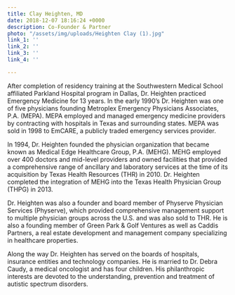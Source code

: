 ```yaml
---
title: Clay Heighten, MD
date: 2018-12-07 18:16:24 +0000
description: Co-Founder & Partner
photo: "/assets/img/uploads/Heighten Clay (1).jpg"
link_1: ''
link_2: ''
link_3: ''
link_4: ''

---
```

After completion of residency training at the Southwestern Medical School affiliated Parkland Hospital program in Dallas, Dr. Heighten practiced Emergency Medicine for 13 years. In the early 1990’s Dr. Heighten was one of five physicians founding Metroplex Emergency Physicians Associates, P.A. (MEPA). MEPA employed and managed emergency medicine providers by contracting with hospitals in Texas and surrounding states. MEPA was sold in 1998 to EmCARE, a publicly traded emergency services provider.

In 1994, Dr. Heighten founded the physician organization that became known as Medical Edge Healthcare Group, P.A. (MEHG). MEHG employed over 400 doctors and mid-level providers and owned facilities that provided a comprehensive range of ancillary and laboratory services at the time of its acquisition by Texas Health Resources (THR) in 2010. Dr. Heighten completed the integration of MEHG into the Texas Health Physician Group (THPG) in 2013.  

Dr. Heighten was also a founder and board member of Physerve Physician Services (Physerve), which provided comprehensive management support to multiple physician groups across the U.S. and was also sold to THR. He is also a founding member of Green Park & Golf Ventures as well as Caddis Partners, a real estate development and management company specializing in healthcare properties.

Along the way Dr. Heighten has served on the boards of hospitals, insurance entities and technology companies. He is married to Dr. Debra Caudy, a medical oncologist and has four children. His philanthropic interests are devoted to the understanding, prevention and treatment of autistic spectrum disorders.
